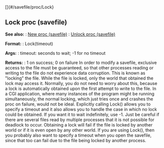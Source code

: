 []{#/savefile/proc/Lock}
  ## Lock proc (savefile)
  **See also:**
  :   [New proc (savefile)](ref/savefile/proc/New)
  :   [Unlock proc (savefile)](ref/savefile/proc/Unlock)
  <!-- -->
  **Format:**
  :   Lock(timeout)
  <!-- -->
  **Args:**
  :   timeout: seconds to wait; -1 for no timeout
  <!-- -->
  **Returns:**
  :   1 on success; 0 on failure
  In order to modify a savefile, exclusive access to the file must be
  guaranteed, so that other processes reading or writing to the file do
  not experience data corruption. This is known as \"locking\" the file.
  While the file is locked, only the world that obtained the lock may
  access it.
  Normally, you do not need to worry about this, because a lock is
  automatically obtained upon the first attempt to write to the file. In a
  CGI application, where many instances of the program might be running
  simultaneously, the normal locking, which just tries once and crashes
  the proc on failure, would not be ideal.
  Explicitly calling Lock() allows you to specify a timeout and it also
  allows you to handle the case in which no lock could be obtained. If you
  want it to wait indefinitely, use -1. Just be careful if there are
  several files read by multiple processes that it is not possible for
  deadlock to occur.
  Obtaining a lock will fail if the file is locked by another world or if
  it is even open by any other world.
  If you are using Lock(), then you probably also want to specify a
  timeout when you open the savefile, since that too can fail due to the
  file being locked by another process.